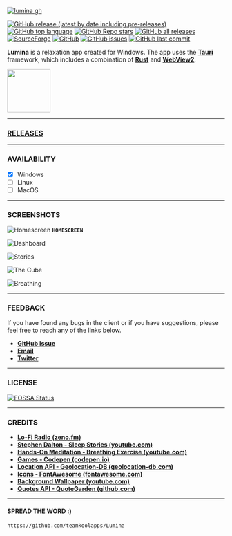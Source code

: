 [![lumina gh](https://github.com/teamkoolapps/Lumina/assets/79461263/95f7dd3f-c92d-4bab-856c-a1671c25a07e)](https://github.com/teamkoolapps/Lumina)


[![GitHub release (latest by date including pre-releases)](https://img.shields.io/github/v/release/teamkoolapps/Lumina?include_prereleases&style=for-the-badge)](https://github.com/teamkoolapps/Lumina/releases/latest)
[![GitHub top language](https://img.shields.io/github/languages/top/teamkoolapps/Lumina?style=for-the-badge)](https://github.com/teamkoolapps/Lumina)
[![GitHub Repo stars](https://img.shields.io/github/stars/teamkoolapps/Lumina?style=for-the-badge)](https://github.com/teamkoolapps/Lumina/stargazers)
[![GitHub all releases](https://img.shields.io/github/downloads/teamkoolapps/Lumina/total?style=for-the-badge)](https://github.com/teamkoolapps/Lumina/releases)
[![SourceForge](https://img.shields.io/sourceforge/dt/lumina-app.svg?style=for-the-badge)](https://sourceforge.net/projects/twitchbox/files)
[![GitHub](https://img.shields.io/github/license/teamkoolapps/Lumina?style=for-the-badge)](https://github.com/teamkoolapps/Lumina/blob/main/LICENSE)
[![GitHub issues](https://img.shields.io/github/issues-raw/teamkoolapps/Lumina?style=for-the-badge)](https://github.com/teamkoolapps/Lumina/issues)
[![GitHub last commit](https://img.shields.io/github/last-commit/teamkoolapps/Lumina?style=for-the-badge)](https://github.com/teamkoolapps/Lumina/commit/main)


**Lumina** is a relaxation app created for Windows. The app uses the **[Tauri](https://tauri.app)** framework, which includes a combination of **[Rust](https://rust-lang.org)** and **[WebView2](https://learn.microsoft.com/en-us/microsoft-edge/webview2)**.


<a href="https://sourceforge.net/p/lumina-app" target="_blank">
  <img src="https://sourceforge.net/cdn/syndication/badge_img/3612009/oss-users-love-us-white" width="100px">
</a>

<hr>


### [RELEASES](https://github.com/teamkoolapps/Lumina/releases)

<hr>


### AVAILABILITY
- [x] Windows
- [ ] Linux
- [ ] MacOS

<hr>


### SCREENSHOTS

![Homescreen](https://github.com/teamkoolapps/Lumina/assets/79461263/4d9b5d2c-81e5-4483-aac4-a114f0b40379)
**`HOMESCREEN`**

![Dashboard](https://github.com/teamkoolapps/Lumina/assets/79461263/b6f790c5-f82d-4765-98e8-33b807cfb2fa)

![Stories](https://github.com/teamkoolapps/Lumina/assets/79461263/516d93db-43eb-458e-8b35-e7c0fced7430)

![The Cube](https://github.com/teamkoolapps/Lumina/assets/79461263/6cab8be9-75fc-4899-8fc4-2cf98615d8fa)

![Breathing](https://github.com/teamkoolapps/Lumina/assets/79461263/f647d768-df47-46fc-b5ad-98afb381359f)

<hr>


### FEEDBACK
If you have found any bugs in the client or if you have suggestions, please feel free to reach any of the links below.
- [**GitHub Issue**](https://github.com/teamkoolapps/Lumina/issues)
- [**Email**](mailto:lumina.koolapps@outlook.com)
- [**Twitter**](https://twitter.com/sandunwira)

<hr>


### LICENSE
[![FOSSA Status](https://app.fossa.com/api/projects/git%2Bgithub.com%2Fkoolapps%2FLumina.svg?type=large)](https://app.fossa.com/projects/git%2Bgithub.com%2Fteamkoolapps%2FLumina?ref=badge_large)

<hr>


### CREDITS
- [**Lo-Fi Radio (zeno.fm)**](https://zeno.fm/radio/lofi-hip-hop-radio)
- [**Stephen Dalton - Sleep Stories (youtube.com)**](https://www.youtube.com/@Stephen-Dalton)
- [**Hands-On Meditation - Breathing Exercise (youtube.com)**](https://youtu.be/lEzaFx8k7Ew)
- [**Games - Codepen (codepen.io)**](https://codepen.io/collection/pgOJek)
- [**Location API - Geolocation-DB (geolocation-db.com)**](https://geolocation-db.com)
- [**Icons - FontAwesome (fontawesome.com)**](https://fontawesome.com)
- [**Background Wallpaper (youtube.com)**](https://youtu.be/8_KQCHYEL44)
- [**Quotes API - QuoteGarden (github.com)**](https://github.com/pprathameshmore/QuoteGarden)

<hr>


#### SPREAD THE WORD :)

```
https://github.com/teamkoolapps/Lumina
```
